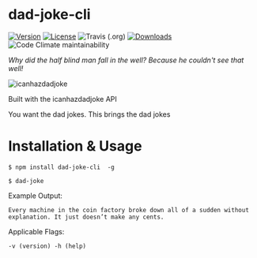 dad-joke-cli
========

[![Version](https://img.shields.io/npm/v/dad-joke-cli.svg?color=tomato&style=for-the-badge)](https://www.npmjs.com/package/dad-joke-cli)
[![License](https://img.shields.io/npm/l/dad-joke-cli.svg?color=blue&style=for-the-badge)](https://github.com/taylorosbourne/dad-joke/blob/master/package.json)
![Travis (.org)](https://img.shields.io/travis/taylorosbourne/dad-joke-cli?logo=travis&style=for-the-badge)
[![Downloads](https://img.shields.io/npm/dt/dad-joke-cli?color=green&style=for-the-badge&logo=npm)](https://www.npmjs.com/package/dad-joke-cli)
![Code Climate maintainability](https://img.shields.io/codeclimate/maintainability/taylorosbourne/dad-joke-cli?color=45d298&logo=code%20climate&style=for-the-badge)

*Why did the half blind man fall in the well? Because he couldn't see that well!*

![icanhazdadjoke](https://i.imgur.com/f8JzDel.png?1 "icanhazdadjoke")

Built with the icanhazdadjoke API

You want the dad jokes. This brings the dad jokes

# Installation & Usage

`$ npm install dad-joke-cli  -g`

`$ dad-joke`

Example Output:

`Every machine in the coin factory broke down all of a sudden without explanation. It just doesn’t make any cents.`

Applicable Flags:

`-v (version) -h (help)`
